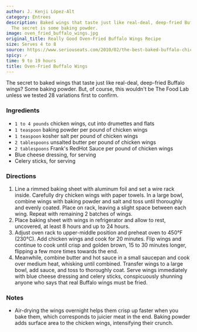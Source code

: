 ```yaml
---
author: J. Kenji López-Alt
category: Entrees
description: Baked wings that taste just like real-deal, deep-fried Buffalo wings.
  The secret is some baking powder.
image: oven_fried_buffalo_wings.jpg
original_title: Really Good Oven-Fried Buffalo Wings Recipe
size: Serves 4 to 8
source: https://www.seriouseats.com/2010/02/the-best-baked-buffalo-chicken-wings-in-oven-not-fried-appetizers.html
spicy: ✓
time: 9 to 19 hours
title: Oven-Fried Buffalo Wings
---
```

The secret to baked wings that taste just like real-deal, deep-fried Buffalo wings? Some baking powder. But, of course, this wouldn't be The Food Lab unless we tested 28 variations first to confirm.

### Ingredients

* `1 to 4 pounds` chicken wings, cut into drumettes and flats
* `1 teaspoon` baking powder per pound of chicken wings
* `1 teaspoon` kosher salt per pound of chicken wings
* `2 tablespoons` unsalted butter per pound of chicken wings
* `2 tablespoons` Frank's RedHot Sauce per pound of chicken wings
* Blue cheese dressing, for serving
* Celery sticks, for serving

### Directions

1. Line a rimmed baking sheet with aluminum foil and set a wire rack inside. Carefully dry chicken wings with paper towels. In a large bowl, combine wings with baking powder and salt and toss until thoroughly and evenly coated. Place on rack, leaving a slight space between each wing. Repeat with remaining 2 batches of wings.
2. Place baking sheet with wings in refrigerator and allow to rest, uncovered, at least 8 hours and up to 24 hours.
3. Adjust oven rack to upper-middle position and preheat oven to 450°F (230°C). Add chicken wings and cook for 20 minutes. Flip wings and continue to cook until crisp and golden brown, 15 to 30 minutes longer, flipping a few more times towards the end.
4. Meanwhile, combine butter and hot sauce in a small saucepan and cook over medium heat, whisking until combined. Transfer wings to a large bowl, add sauce, and toss to thoroughly coat. Serve wings immediately with blue cheese dressing and celery sticks, conspicuously shunning anyone who says that real Buffalo wings must be fried.

### Notes

- Air-drying the wings overnight helps them crisp up faster when you bake them, which corresponds to juicier meat in the end. Baking powder adds surface area to the chicken wings, intensifying their crunch.